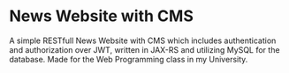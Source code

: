 # News Website with CMS

A simple RESTfull News Website with CMS which includes authentication and authorization over JWT, written in JAX-RS and utilizing MySQL for the database.
Made for the Web Programming class in my University.